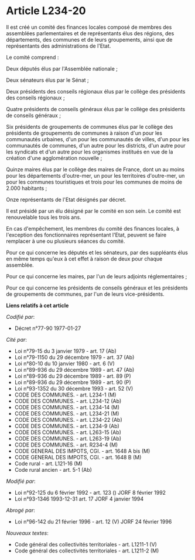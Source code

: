 # Article L234-20

Il est créé un comité des finances locales composé de membres des assemblées parlementaires et de représentants élus des
régions, des départements, des communes et de leurs groupements, ainsi que de représentants des administrations de l'Etat.

Le comité comprend :

Deux députés élus par l'Assemblée nationale ;

Deux sénateurs élus par le Sénat ;

Deux présidents des conseils régionaux élus par le collège des présidents des conseils régionaux ;

Quatre présidents de conseils généraux élus par le collège des présidents de conseils généraux ;

Six présidents de groupements de communes élus par le collège des présidents de groupements de communes à raison d'un pour
les communautés urbaines, d'un pour les communautés de villes, d'un pour les communautés de communes, d'un autre pour les
districts, d'un autre pour les syndicats et d'un autre pour les organismes institués en vue de la création d'une
agglomération nouvelle ;

Quinze maires élus par le collège des maires de France, dont un au moins pour les départements d'outre-mer, un pour les
territoires d'outre-mer, un pour les communes touristiques et trois pour les communes de moins de 2.000 habitants ;

Onze représentants de l'Etat désignés par décret.

Il est présidé par un élu désigné par le comité en son sein. Le comité est renouvelable tous les trois ans.

En cas d'empêchement, les membres du comité des finances locales, à l'exception des fonctionnaires représentant l'Etat,
peuvent se faire remplacer à une ou plusieurs séances du comité.

Pour ce qui concerne les députés et les sénateurs, par des suppléants élus en même temps qu'eux à cet effet à raison de deux
pour chaque assemblée.

Pour ce qui concerne les maires, par l'un de leurs adjoints réglementaires ;

Pour ce qui concerne les présidents de conseils généraux et les présidents de groupements de communes, par l'un de leurs
vice-présidents.

**Liens relatifs à cet article**

_Codifié par_:

  - Décret n°77-90 1977-01-27

_Cité par_:

  - Loi n°79-15 du 3 janvier 1979 - art. 17 (Ab)
  - Loi n°79-1150 du 29 décembre 1979 - art. 37 (Ab)
  - Loi n°80-10 du 10 janvier 1980 - art. 6 (V)
  - Loi n°89-936 du 29 décembre 1989 - art. 47 (Ab)
  - Loi n°89-936 du 29 décembre 1989 - art. 89 (P)
  - Loi n°89-936 du 29 décembre 1989 - art. 90 (P)
  - Loi n°93-1352 du 30 décembre 1993 - art. 52 (V)
  - CODE DES COMMUNES. - art. L234-1 (M)
  - CODE DES COMMUNES. - art. L234-12 (Ab)
  - CODE DES COMMUNES. - art. L234-14 (M)
  - CODE DES COMMUNES. - art. L234-21 (M)
  - CODE DES COMMUNES. - art. L234-22 (Ab)
  - CODE DES COMMUNES. - art. L234-9 (Ab)
  - CODE DES COMMUNES. - art. L263-15 (Ab)
  - CODE DES COMMUNES. - art. L263-19 (Ab)
  - CODE DES COMMUNES. - art. R234-4 (M)
  - CODE GENERAL DES IMPOTS, CGI. - art. 1648 A bis (M)
  - CODE GENERAL DES IMPOTS, CGI. - art. 1648 B (M)
  - Code rural - art. L121-16 (M)
  - Code rural ancien - art. 5-1 (Ab)

_Modifié par_:

  - Loi n°92-125 du 6 février 1992 - art. 123 () JORF 8 février 1992
  - Loi n°93-1346 1993-12-31 art. 17 JORF 4 janvier 1994

_Abrogé par_:

  - Loi n°96-142 du 21 février 1996 - art. 12 (V) JORF 24 février 1996

_Nouveaux textes_:

  - Code général des collectivités territoriales - art. L1211-1 (V)
  - Code général des collectivités territoriales - art. L1211-2 (M)
